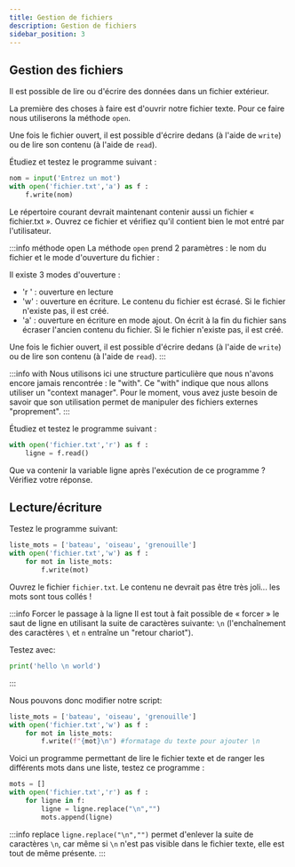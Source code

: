 ```yaml
---
title: Gestion de fichiers
description: Gestion de fichiers
sidebar_position: 3
---
```


## Gestion des fichiers

Il est possible de lire ou d'écrire des données dans un fichier extérieur.

La première des choses à faire est d'ouvrir notre fichier texte. Pour ce faire nous utiliserons la méthode `open`.

Une fois le fichier ouvert, il est possible d'écrire dedans (à l'aide de `write`) ou de lire son contenu (à l'aide de `read`).

Étudiez et testez le programme suivant :

```python
nom = input('Entrez un mot')
with open('fichier.txt','a') as f :
	f.write(nom)
```

Le répertoire courant devrait maintenant contenir aussi un fichier « fichier.txt ». Ouvrez ce fichier et vérifiez qu'il contient bien le mot entré par l'utilisateur.

:::info méthode open
La méthode `open` prend 2 paramètres : le nom du fichier et le mode d'ouverture du fichier :

Il existe 3 modes d'ouverture :

- 'r ' : ouverture en lecture
- 'w' : ouverture en écriture. Le contenu du fichier est écrasé. Si le fichier n'existe pas, il est créé.
- 'a' : ouverture en écriture en mode ajout. On écrit à la fin du fichier sans écraser l'ancien contenu du fichier. Si le fichier n'existe pas, il est créé.

Une fois le fichier ouvert, il est possible d'écrire dedans (à l'aide de `write`) ou de lire son contenu (à l'aide de `read`).
:::

:::info with
Nous utilisons ici une structure particulière que nous n'avons encore jamais rencontrée : le "with". Ce "with" indique que nous allons utiliser un "context manager". Pour le moment, vous avez juste besoin de savoir que son utilisation permet de manipuler des fichiers externes "proprement".
:::

Étudiez et testez le programme suivant :

```python
with open('fichier.txt','r') as f :
	ligne = f.read()
```

Que va contenir la variable ligne après l'exécution de ce programme ? Vérifiez votre réponse.

## Lecture/écriture

Testez le programme suivant:

```python
liste_mots = ['bateau', 'oiseau', 'grenouille']
with open('fichier.txt','w') as f :
	for mot in liste_mots:
        f.write(mot)
```

Ouvrez le fichier `fichier.txt`. Le contenu ne devrait pas être très joli... les mots sont tous collés !

:::info Forcer le passage à la ligne
Il est tout à fait possible de « forcer » le saut de ligne en utilisant la suite de caractères suivante: `\n` (l'enchaînement des caractères `\` et `n` entraîne un "retour chariot").

Testez avec:

```python
print('hello \n world')
```

:::

Nous pouvons donc modifier notre script:

```python
liste_mots = ['bateau', 'oiseau', 'grenouille']
with open('fichier.txt','w') as f :
	for mot in liste_mots:
        f.write(f"{mot}\n") #formatage du texte pour ajouter \n
```

Voici un programme permettant de lire le fichier texte et de ranger les différents mots dans une liste, testez ce programme :

```python
mots = []
with open('fichier.txt','r') as f :
    for ligne in f:
        ligne = ligne.replace("\n","")
        mots.append(ligne)
```

:::info replace
`ligne.replace("\n","")` permet d'enlever la suite de caractères `\n`, car même si `\n` n'est pas visible dans le fichier texte, elle est tout de même présente.
:::

